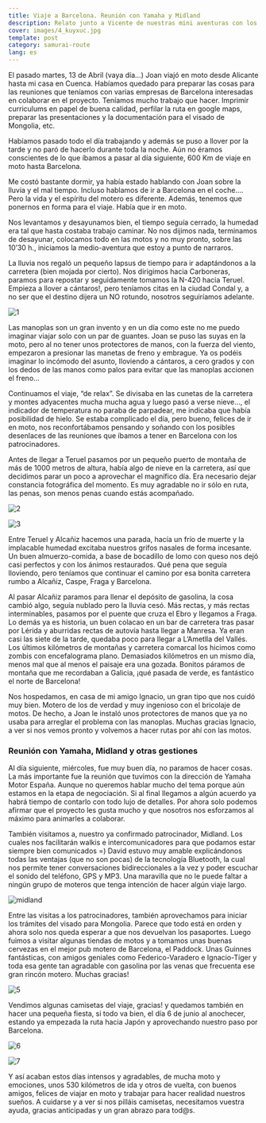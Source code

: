 ```yaml
---
title: Viaje a Barcelona. Reunión con Yamaha y Midland
description: Relato junto a Vicente de nuestras mini aventuras con los preparativos del viaje
cover: images/4_kuyxuc.jpg
template: post
category: samurai-route
lang: es
---
```


El pasado martes, 13 de Abril (vaya día…) Joan viajó en moto desde Alicante hasta mi casa en Cuenca. Habíamos quedado para preparar las cosas para las reuniones que teníamos con varias empresas de Barcelona interesadas en colaborar en el proyecto. Teníamos mucho trabajo que hacer. Imprimir curriculums en papel de buena calidad, perfilar la ruta en google maps, preparar las presentaciones y la documentación para el visado de Mongolia, etc.

Habíamos pasado todo el día trabajando y además se puso a llover por la tarde y no paró de hacerlo durante toda la noche. Aún no éramos conscientes de lo que íbamos a pasar al día siguiente, 600 Km de viaje en moto hasta Barcelona.

Me costó bastante dormir, ya había estado hablando con Joan sobre la lluvia y el mal tiempo. Incluso hablamos de ir a Barcelona en el coche…. Pero la vida y el espíritu del motero es diferente. Además, tenemos que ponernos en forma para el viaje. Había que ir en moto.

Nos levantamos y desayunamos bien, el tiempo seguía cerrado, la humedad era tal que hasta costaba trabajo caminar. No nos dijimos nada, terminamos de desayunar, colocamos todo en las motos y no muy pronto, sobre las 10’30 h., iniciamos la medio-aventura que estoy a punto de narraros.

La lluvia nos regaló un pequeño lapsus de tiempo para ir adaptándonos a la carretera (bien mojada por cierto). Nos dirigimos hacia Carboneras, paramos para repostar y seguidamente tomamos la N-420 hacia Teruel. Empieza a llover a cántaros!, pero teníamos citas en la ciudad Condal y, a no ser que el destino dijera un NO rotundo, nosotros seguiríamos adelante.

![1](/blog/viaje-a-barcelona-reunion-con-yamaha-y-midland/images/1_ciiykf.jpg)

Las manoplas son un gran invento y en un día como este no me puedo imaginar viajar solo con un par de guantes. Joan se puso las suyas en la moto, pero al no tener unos protectores de manos, con la fuerza del viento, empezaron a presionar las manetas de freno y embrague. Ya os podéis imaginar lo incómodo del asunto, lloviendo a cántaros, a cero grados y con los dedos de las manos como palos para evitar que las manoplas accionen el freno…

Continuamos el viaje, “de relax”. Se divisaba en las cunetas de la carretera y montes adyacentes mucha mucha agua y luego pasó a verse nieve…, el indicador de temperatura no paraba de parpadear, me indicaba que había posibilidad de hielo. Se estaba complicado el día, pero bueno, felices de ir en moto, nos reconfortábamos pensando y soñando con los posibles desenlaces de las reuniones que íbamos a tener en Barcelona con los patrocinadores.

Antes de llegar a Teruel pasamos por un pequeño puerto de montaña de más de 1000 metros de altura, había algo de nieve en la carretera, así que decidimos parar un poco a aprovechar el magnífico día. Era necesario dejar constancia fotográfica del momento. Es muy agradable no ir sólo en ruta, las penas, son menos penas cuando estás acompañado.

![2](/blog/viaje-a-barcelona-reunion-con-yamaha-y-midland/images/2_pq7ijg.jpg)

![3](/blog/viaje-a-barcelona-reunion-con-yamaha-y-midland/images/3_ztiwhx.jpg)

Entre Teruel y Alcañiz hacemos una parada, hacía un frío de muerte y la implacable humedad excitaba nuestros grifos nasales de forma incesante. Un buen almuerzo-comida, a base de bocadillo de lomo con queso nos dejó casi perfectos y con los ánimos restaurados. Qué pena que seguía lloviendo, pero teníamos que continuar el camino por esa bonita carretera rumbo a Alcañiz, Caspe, Fraga y Barcelona.

Al pasar Alcañiz paramos para llenar el depósito de gasolina, la cosa cambió algo, seguía nublado pero la lluvia cesó. Más rectas, y más rectas interminables, pasamos por el puente que cruza el Ebro y llegamos a Fraga. Lo demás ya es historia, un buen colacao en un bar de carretera tras pasar por Lérida y aburridas rectas de autovía hasta llegar a Manresa. Ya eran casi las siete de la tarde, quedaba poco para llegar a L’Ametlla del Vallés. Los últimos kilómetros de montañas y carretera comarcal los hicimos como zombis con encefalograma plano. Demasiados kilómetros en un mismo día, menos mal que al menos el paisaje era una gozada. Bonitos páramos de montaña que me recordaban a Galicia, ¡qué pasada de verde, es fantástico el norte de Barcelona!

Nos hospedamos, en casa de mi amigo Ignacio, un gran tipo que nos cuidó muy bien. Motero de los de verdad y muy ingenioso con el bricolaje de motos. De hecho, a Joan le instaló unos protectores de manos que ya no usaba para arreglar el problema con las manoplas. Muchas gracias Ignacio, a ver si nos vemos pronto y volvemos a hacer rutas por ahí con las motos.

### Reunión con Yamaha, Midland y otras gestiones

Al día siguiente, miércoles, fue muy buen día, no paramos de hacer cosas. La más importante fue la reunión que tuvimos con la dirección de Yamaha Motor España. Aunque no queremos hablar mucho del tema porque aún estamos en la etapa de negociación. Si al final llegamos a algún acuerdo ya habrá tiempo de contarlo con todo lujo de detalles. Por ahora solo podemos afirmar que el proyecto les gusta mucho y que nosotros nos esforzamos al máximo para animarles a colaborar.

También visitamos a, nuestro ya confirmado patrocinador, Midland. Los cuales nos facilitarán walkis e intercomunicadores para que podamos estar siempre bien comunicados =) David estuvo muy amable explicándonos todas las ventajas (que no son pocas) de la tecnología Bluetooth, la cual nos permite tener conversaciones bidireccionales a la vez y poder escuchar el sonido del teléfono, GPS y MP3. Una maravilla que no le puede faltar a ningún grupo de moteros que tenga intención de hacer algún viaje largo.

![midland](/blog/viaje-a-barcelona-reunion-con-yamaha-y-midland/images/midland_pnhvh6.jpg)

Entre las visitas a los patrocinadores, también aprovechamos para iniciar los trámites del visado para Mongolia. Parece que todo está en orden y ahora solo nos queda esperar a que nos devuelvan los pasaportes. Luego fuimos a visitar algunas tiendas de motos y a tomamos unas buenas cervezas en el mejor pub motero de Barcelona, el Paddock. Unas Guinnes fantásticas, con amigos geniales como Federico-Varadero e Ignacio-Tíger y toda esa gente tan agradable con gasolina por las venas que frecuenta ese gran rincón motero. Muchas gracias!

![5](/blog/viaje-a-barcelona-reunion-con-yamaha-y-midland/images/5_w3i0th.jpg)

Vendimos algunas camisetas del viaje, gracias! y quedamos también en hacer una pequeña fiesta, si todo va bien, el día 6 de junio al anochecer, estando ya empezada la ruta hacia Japón y aprovechando nuestro paso por Barcelona.

![6](/blog/viaje-a-barcelona-reunion-con-yamaha-y-midland/images/6_gen06b.jpg)

![7](/blog/viaje-a-barcelona-reunion-con-yamaha-y-midland/images/7_ybsedb.jpg)

Y así acaban estos días intensos y agradables, de mucha moto y emociones, unos 530 kilómetros de ida y otros de vuelta, con buenos amigos, felices de viajar en moto y trabajar para hacer realidad nuestros sueños. A cuidarse y a ver si nos pilláis camisetas, necesitamos vuestra ayuda, gracias anticipadas y un gran abrazo para tod@s.
